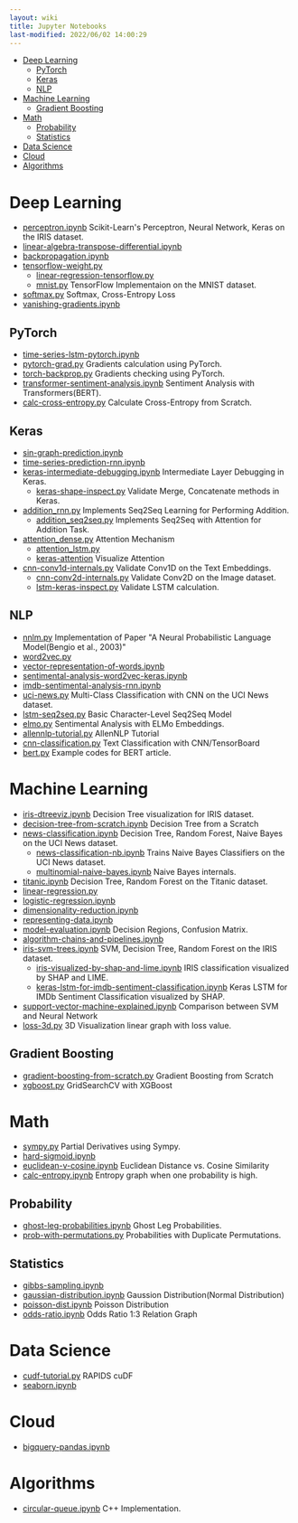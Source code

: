 ```yaml
---
layout: wiki 
title: Jupyter Notebooks
last-modified: 2022/06/02 14:00:29
---
```


<!-- TOC -->

- [Deep Learning](#deep-learning)
  - [PyTorch](#pytorch)
  - [Keras](#keras)
  - [NLP](#nlp)
- [Machine Learning](#machine-learning)
  - [Gradient Boosting](#gradient-boosting)
- [Math](#math)
  - [Probability](#probability)
  - [Statistics](#statistics)
- [Data Science](#data-science)
- [Cloud](#cloud)
- [Algorithms](#algorithms)

<!-- /TOC -->

# Deep Learning
- [perceptron.ipynb](https://nbviewer.jupyter.org/github/likejazz/jupyter-notebooks/blob/master/deep-learning/perceptron.ipynb) Scikit-Learn's Perceptron, Neural Network, Keras on the IRIS dataset.
- [linear-algebra-transpose-differential.ipynb](https://nbviewer.jupyter.org/github/likejazz/jupyter-notebooks/blob/master/data-science/linear-algebra-transpose-differential.ipynb)
- [backpropagation.ipynb](https://nbviewer.jupyter.org/github/likejazz/jupyter-notebooks/blob/master/deep-learning/backpropagation.ipynb)
- [tensorflow-weight.py](https://github.com/likejazz/jupyter-notebooks/blob/master/deep-learning/tensorflow-weight.py)
    - [linear-regression-tensorflow.py](https://github.com/likejazz/jupyter-notebooks/blob/master/deep-learning/linear-regression-tensorflow.py)
    - [mnist.py](https://github.com/likejazz/jupyter-notebooks/blob/master/deep-learning/mnist.py) TensorFlow Implementaion on the MNIST dataset.
- [softmax.py](https://github.com/likejazz/jupyter-notebooks/blob/master/deep-learning/softmax.py) Softmax, Cross-Entropy Loss
- [vanishing-gradients.ipynb](https://nbviewer.jupyter.org/github/likejazz/jupyter-notebooks/blob/master/data-science/vanishing-gradients.ipynb)

## PyTorch
- [time-series-lstm-pytorch.ipynb](https://nbviewer.jupyter.org/github/likejazz/jupyter-notebooks/blob/master/deep-learning/pytorch/time-series-lstm-pytorch.ipynb)
- [pytorch-grad.py](https://github.com/likejazz/jupyter-notebooks/blob/master/deep-learning/pytorch/pytorch-grad.py) Gradients calculation using PyTorch.
- [torch-backprop.py](https://github.com/likejazz/jupyter-notebooks/blob/master/deep-learning/pytorch/torch-backprop.py) Gradients checking using PyTorch.
- [transformer-sentiment-analysis.ipynb](https://nbviewer.jupyter.org/github/likejazz/jupyter-notebooks/blob/master/deep-learning/transformer-sentiment-analysis.ipynb) Sentiment Analysis with Transformers(BERT).
- [calc-cross-entropy.py](https://github.com/likejazz/jupyter-notebooks/blob/master/deep-learning/pytorch/calc-cross-entropy.py) Calculate Cross-Entropy from Scratch.

## Keras
- [sin-graph-prediction.ipynb](https://nbviewer.jupyter.org/github/likejazz/jupyter-notebooks/blob/master/deep-learning/sin-graph-prediction.ipynb)
- [time-series-prediction-rnn.ipynb](https://nbviewer.jupyter.org/github/likejazz/jupyter-notebooks/blob/master/deep-learning/time-series-prediction-rnn.ipynb)
- [keras-intermediate-debugging.ipynb](https://nbviewer.jupyter.org/github/likejazz/jupyter-notebooks/blob/master/deep-learning/keras-intermediate-debugging.ipynb) Intermediate Layer Debugging in Keras.
    - [keras-shape-inspect.py](https://github.com/likejazz/jupyter-notebooks/blob/master/deep-learning/keras-shape-inspect.py) Validate Merge, Concatenate methods in Keras.
- [addition_rnn.py](https://github.com/likejazz/jupyter-notebooks/blob/master/deep-learning/addition_rnn.py) Implements Seq2Seq Learning for Performing Addition.
    - [addition_seq2seq.py](https://github.com/likejazz/jupyter-notebooks/blob/master/deep-learning/addition_seq2seq.py) Implements Seq2Seq with Attention for Addition Task.
- [attention_dense.py](https://github.com/likejazz/jupyter-notebooks/blob/master/deep-learning/attention_dense.py) Attention Mechanism
    - [attention_lstm.py](https://github.com/likejazz/jupyter-notebooks/blob/master/deep-learning/attention_lstm.py)
    - [keras-attention](https://github.com/likejazz/jupyter-notebooks/blob/master/deep-learning/keras-attention/) Visualize Attention
- [cnn-conv1d-internals.py](https://github.com/likejazz/jupyter-notebooks/blob/master/deep-learning/cnn-conv1d-internals.py) Validate Conv1D on the Text Embeddings.
    - [cnn-conv2d-internals.py](https://github.com/likejazz/jupyter-notebooks/blob/master/deep-learning/cnn-conv2d-internals.py) Validate Conv2D on the Image dataset.
    - [lstm-keras-inspect.py](https://github.com/likejazz/jupyter-notebooks/blob/master/deep-learning/lstm-keras-inspect.py) Validate LSTM calculation.
    
## NLP
- [nnlm.py](https://github.com/likejazz/jupyter-notebooks/blob/master/deep-learning/nlp/nnlm.py) Implementation of Paper "A Neural Probabilistic Language Model(Bengio et al., 2003)"
- [word2vec.py](https://github.com/likejazz/jupyter-notebooks/blob/master/deep-learning/nlp/word2vec.py)
- [vector-representation-of-words.ipynb](https://nbviewer.jupyter.org/github/likejazz/jupyter-notebooks/blob/master/deep-learning/nlp/vector-representation-of-words.ipynb)
- [sentimental-analysis-word2vec-keras.ipynb](https://nbviewer.jupyter.org/github/likejazz/jupyter-notebooks/blob/master/deep-learning/nlp/sentimental-analysis-word2vec-keras.ipynb)
- [imdb-sentimental-analysis-rnn.ipynb](https://nbviewer.jupyter.org/github/likejazz/jupyter-notebooks/blob/master/deep-learning/nlp/imdb-sentimental-analysis-rnn.ipynb)
- [uci-news.py](https://github.com/likejazz/jupyter-notebooks/blob/master/deep-learning/nlp/uci-news.py) Multi-Class Classification with CNN on the UCI News dataset.
- [lstm-seq2seq.py](https://github.com/likejazz/jupyter-notebooks/blob/master/deep-learning/nlp/lstm-seq2seq.py) Basic Character-Level Seq2Seq Model
- [elmo.py](https://github.com/likejazz/jupyter-notebooks/blob/master/deep-learning/nlp/elmo.py) Sentimental Analysis with ELMo Embeddings.
- [allennlp-tutorial.py](https://github.com/likejazz/jupyter-notebooks/blob/master/deep-learning/nlp/allennlp-tutorial.py) AllenNLP Tutorial
- [cnn-classification.py](https://github.com/likejazz/jupyter-notebooks/blob/master/deep-learning/tensorboard/cnn-classification.py) Text Classification with CNN/TensorBoard
- [bert.py](https://github.com/likejazz/jupyter-notebooks/blob/master/deep-learning/nlp/bert.py) Example codes for BERT article.

# Machine Learning
- [iris-dtreeviz.ipynb](https://nbviewer.jupyter.org/github/likejazz/jupyter-notebooks/blob/master/machine-learning/iris-dtreeviz.ipynb) Decision Tree visualization for IRIS dataset.
- [decision-tree-from-scratch.ipynb](https://nbviewer.jupyter.org/github/likejazz/jupyter-notebooks/blob/master/machine-learning/decision-tree-from-scratch.ipynb) Decision Tree from a Scratch
- [news-classification.ipynb](https://nbviewer.jupyter.org/github/likejazz/jupyter-notebooks/blob/master/machine-learning/news-classification.ipynb) Decision Tree, Random Forest, Naive Bayes on the UCI News dataset.
    - [news-classification-nb.ipynb](https://nbviewer.jupyter.org/github/likejazz/jupyter-notebooks/blob/master/machine-learning/news-classification-nb.ipynb) Trains Naive Bayes Classifiers on the UCI News dataset.
    - [multinomial-naive-bayes.ipynb](https://nbviewer.jupyter.org/github/likejazz/jupyter-notebooks/blob/master/machine-learning/multinomial-naive-bayes.ipynb) Naive Bayes internals.
- [titanic.ipynb](https://nbviewer.jupyter.org/github/likejazz/jupyter-notebooks/blob/master/machine-learning/titanic.ipynb) Decision Tree, Random Forest on the Titanic dataset.
- [linear-regression.py](https://github.com/likejazz/jupyter-notebooks/blob/master/machine-learning/linear-regression.py)
- [logistic-regression.ipynb](https://nbviewer.jupyter.org/github/likejazz/jupyter-notebooks/blob/master/machine-learning/logistic-regression.ipynb)
- [dimensionality-reduction.ipynb](https://nbviewer.jupyter.org/github/likejazz/jupyter-notebooks/blob/master/machine-learning/dimensionality-reduction.ipynb)
- [representing-data.ipynb](https://nbviewer.jupyter.org/github/likejazz/jupyter-notebooks/blob/master/machine-learning/representing-data.ipynb)
- [model-evaluation.ipynb](https://nbviewer.jupyter.org/github/likejazz/jupyter-notebooks/blob/master/machine-learning/model-evaluation.ipynb) Decision Regions, Confusion Matrix.
- [algorithm-chains-and-pipelines.ipynb](https://nbviewer.jupyter.org/github/likejazz/jupyter-notebooks/blob/master/machine-learning/algorithm-chains-and-pipelines.ipynb)
- [iris-svm-trees.ipynb](https://nbviewer.jupyter.org/github/likejazz/jupyter-notebooks/blob/master/machine-learning/iris-svm-trees.ipynb) SVM, Decision Tree, Random Forest on the IRIS dataset.
    - [iris-visualized-by-shap-and-lime.ipynb](https://nbviewer.jupyter.org/github/likejazz/jupyter-notebooks/blob/master/machine-learning/iris-visualized-by-shap-and-lime.ipynb) IRIS classification visualized by SHAP and LIME.
    - [keras-lstm-for-imdb-sentiment-classification.ipynb](https://nbviewer.jupyter.org/github/likejazz/jupyter-notebooks/blob/master/machine-learning/keras-lstm-for-imdb-sentiment-classification.ipynb) Keras LSTM for IMDb Sentiment Classification visualized by SHAP.
- [support-vector-machine-explained.ipynb](https://nbviewer.jupyter.org/github/likejazz/jupyter-notebooks/blob/master/machine-learning/support-vector-machine-explained.ipynb) Comparison between SVM and Neural Network
- [loss-3d.py](https://github.com/likejazz/jupyter-notebooks/blob/master/machine-learning/loss-3d.py) 3D Visualization linear graph with loss value.

## Gradient Boosting
- [gradient-boosting-from-scratch.py](https://github.com/likejazz/jupyter-notebooks/blob/master/machine-learning/gradient-boosting-from-scratch.py) Gradient Boosting from Scratch
- [xgboost.py](https://github.com/likejazz/jupyter-notebooks/blob/master/machine-learning/xgboost-RMSE.py) GridSearchCV with XGBoost

# Math
- [sympy.py](https://github.com/likejazz/jupyter-notebooks/blob/master/data-science/sympy.py) Partial Derivatives using Sympy.
- [hard-sigmoid.ipynb](https://nbviewer.jupyter.org/github/likejazz/jupyter-notebooks/blob/master/data-science/hard-sigmoid.ipynb)
- [euclidean-v-cosine.ipynb](https://nbviewer.jupyter.org/github/likejazz/jupyter-notebooks/blob/master/data-science/euclidean-v-cosine.ipynb) Euclidean Distance vs. Cosine Similarity
- [calc-entropy.ipynb](https://nbviewer.jupyter.org/github/likejazz/jupyter-notebooks/blob/master/data-science/calc-entropy.ipynb) Entropy graph when one probability is high.

## Probability
- [ghost-leg-probabilities.ipynb](https://nbviewer.jupyter.org/github/likejazz/jupyter-notebooks/blob/master/data-science/ghost-leg-probabilities.ipynb) Ghost Leg Probabilities.
- [prob-with-permutations.py](https://github.com/likejazz/jupyter-notebooks/blob/master/data-science/prob-with-permutations.py) Probabilities with Duplicate Permutations.

## Statistics
- [gibbs-sampling.ipynb](https://nbviewer.jupyter.org/github/likejazz/jupyter-notebooks/blob/master/data-science/gibbs-sampling.ipynb)
- [gaussian-distribution.ipynb](https://nbviewer.jupyter.org/github/likejazz/jupyter-notebooks/blob/master/data-science/gaussian-distribution.ipynb) Gaussion Distribution(Normal Distribution)
- [poisson-dist.ipynb](https://nbviewer.jupyter.org/github/likejazz/jupyter-notebooks/blob/master/data-science/poisson-dist.ipynb) Poisson Distribution
- [odds-ratio.ipynb](https://nbviewer.jupyter.org/github/likejazz/jupyter-notebooks/blob/master/data-science/odds-ratio.ipynb) Odds Ratio 1:3 Relation Graph

# Data Science
- [cudf-tutorial.py](https://github.com/likejazz/jupyter-notebooks/blob/master/machine-learning/rapids/cudf-tutorial.py) RAPIDS cuDF
- [seaborn.ipynb](https://nbviewer.jupyter.org/github/likejazz/jupyter-notebooks/blob/master/data-science/seaborn.ipynb)

# Cloud
- [bigquery-pandas.ipynb](https://nbviewer.jupyter.org/github/likejazz/jupyter-notebooks/blob/master/data-science/bigquery-pandas.ipynb)

# Algorithms
- [circular-queue.ipynb](https://nbviewer.jupyter.org/github/likejazz/jupyter-notebooks/blob/master/data-science/circular-queue.ipynb) C++ Implementation.
